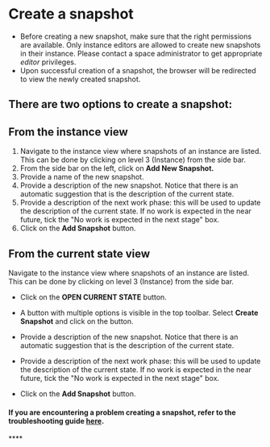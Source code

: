 # Create a snapshot

* Before creating a new snapshot, make sure that the right permissions are available. Only instance editors are allowed to create new snapshots in their instance. Please contact a space administrator to get appropriate _editor_ privileges.
* Upon successful creation of a snapshot, the browser will be redirected to view the newly created snapshot.

## **There are two options to create a snapshot:**

## **From the instance view**

1. Navigate to the instance view where snapshots of an instance are listed. This can be done by clicking on level 3 \(Instance\) from the side bar. 
2. From the side bar on the left, click on **Add New Snapshot.** 
3. Provide a name of the new snapshot. 
4. Provide a description of the new snapshot. Notice that there is an automatic suggestion that is the description of the current state. 
5. Provide a description of the next work phase: this will be used to update the description of the current state. If no work is expected in the near future, tick the "No work is expected in the next stage" box. 
6. Click on the **Add Snapshot** button. 

## **From the current state view**

Navigate to the instance view where snapshots of an instance are listed. This can be done by clicking on level 3 \(Instance\) from the side bar.

* Click on the **OPEN CURRENT STATE** button. 
* A button with multiple options is visible in the top toolbar. Select **Create Snapshot** and click on the button. 
* Provide a description of the new snapshot. Notice that there is an automatic suggestion that is the description of the current state.

* Provide a description of the next work phase: this will be used to update the description of the current state. If no work is expected in the near future, tick the "No work is expected in the next stage" box.

* Click on the **Add Snapshot** button.



#### If you are encountering a problem creating a snapshot, refer to the troubleshooting guide [here](../troubleshooting/authorization-issues/cannot-create-a-snapshot.md).

\*\*\*\*

